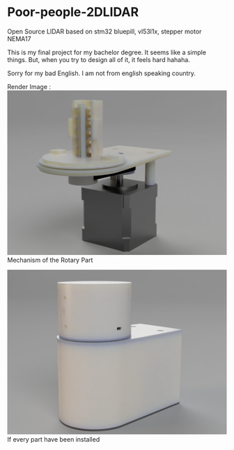 # Poor-people-2DLIDAR
Open Source LIDAR based on stm32 bluepill, vl53l1x, stepper motor NEMA17

This is my final project for my bachelor degree. It seems like a simple things. But, when you try to design all of it, it feels hard hahaha.

Sorry for my bad English. I am not from english speaking country.

Render Image :
![alt text](https://github.com/mluthfialhadi/Poor-people-2DLIDAR/blob/main/Render/Tugas_Akhir_lagi_fix_-_render_2021-Mar-10_06-53-03AM-000_CustomizedView8312765261.png)
Mechanism of the Rotary Part

![alt_text](https://github.com/mluthfialhadi/Poor-people-2DLIDAR/blob/main/Render/case%20luar.png)
If every part have been installed
